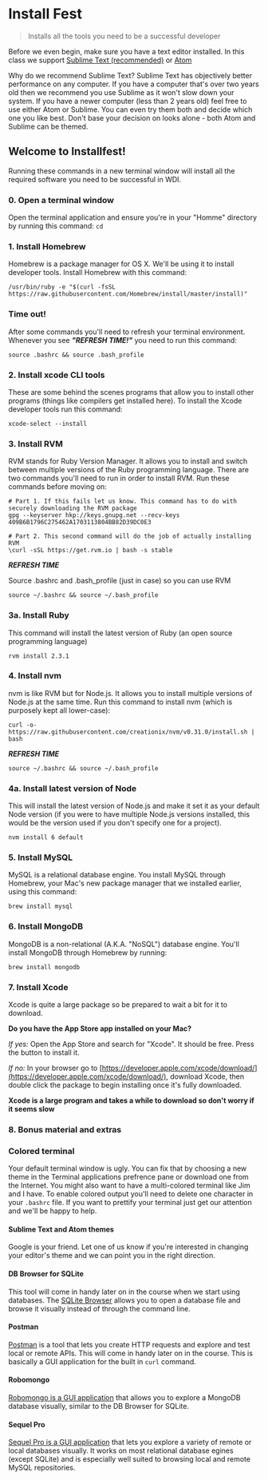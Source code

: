 # Install Fest

> Installs all the tools you need to be a successful developer

Before we even begin, make sure you have a text editor installed. In this class we support [Sublime Text (recommended)](http://www.sublimetext.com/3) or [Atom](https://atom.io)

Why do we recommend Sublime Text? Sublime Text has objectively better performance on any computer. If you have a computer that's over two years old then we recommend you use Sublime as it won't slow down your system. If you have a newer computer (less than 2 years old) feel free to use either Atom or Sublime. You can even try them both and decide which one you like best. Don't base your decision on looks alone - both Atom and Sublime can be themed.

## Welcome to Installfest!                         

Running these commands in a new terminal window will install all the required software you need to be successful in WDI.                        
### 0. Open a terminal window

Open the terminal application and ensure you're in your "Homme" directory by running this command: `cd`


### 1. Install Homebrew

Homebrew is a package manager for OS X. We'll be using it to install developer tools. Install Homebrew with this command:

```
/usr/bin/ruby -e "$(curl -fsSL https://raw.githubusercontent.com/Homebrew/install/master/install)"
```

### Time out!

After some commands you'll need to refresh your terminal environment. Whenever you see __*"REFRESH TIME!"*__ you need to run this command:

```
source .bashrc && source .bash_profile
```

### 2. Install xcode CLI tools

These are some behind the scenes programs that allow you to install other programs (things like compilers get installed here). To install the Xcode developer tools run this command:

```
xcode-select --install
```

### 3. Install RVM

RVM stands for Ruby Version Manager. It allows you to install and switch between multiple versions of the Ruby programming language. There are two commands you'll need to run in order to install RVM. Run these commands before moving on:

```
# Part 1. If this fails let us know. This command has to do with securely downloading the RVM package
gpg --keyserver hkp://keys.gnupg.net --recv-keys 409B6B1796C275462A1703113804BB82D39DC0E3

# Part 2. This second command will do the job of actually installing RVM
\curl -sSL https://get.rvm.io | bash -s stable
```

__*REFRESH TIME*__

Source .bashrc and .bash_profile (just in case) so you can use RVM

```
source ~/.bashrc && source ~/.bash_profile
```

### 3a. Install Ruby

This command will install the latest version of Ruby (an open source programming language)

```
rvm install 2.3.1
```


### 4. Install nvm

nvm is like RVM but for Node.js. It allows you to install multiple versions of Node.js at the same time. Run this command to install nvm (which is purposely kept all lower-case):

```
curl -o- https://raw.githubusercontent.com/creationix/nvm/v0.31.0/install.sh | bash
```

__*REFRESH TIME*__

```
source ~/.bashrc && source ~/.bash_profile
```

### 4a. Install latest version of Node

This will install the latest version of Node.js and make it set it as your default Node version (if you were to have multiple Node.js versions installed, this would be the version used if you don't specify one for a project).

```
nvm install 6 default
```

### 5. Install MySQL

MySQL is a relational database engine. You install MySQL through Homebrew, your Mac's new package manager that we installed earlier, using this command:

```
brew install mysql
```

### 6. Install MongoDB

MongoDB is a non-relational (A.K.A. "NoSQL") database engine. You'll install MongoDB through Homebrew by running:

```
brew install mongodb
```

### 7. Install Xcode

Xcode is quite a large package so be prepared to wait a bit for it to download.

__Do you have the App Store app installed on your Mac?__

*If yes:* Open the App Store and search for "Xcode". It should be free. Press the button to install it.

*If no:* In your browser go to [https://developer.apple.com/xcode/download/](https://developer.apple.com/xcode/download/), download Xcode, then double click the package to begin installing once it's fully downloaded.

__Xcode is a large program and takes a while to download so don't worry if it seems slow__

### 8. Bonus material and extras

### Colored terminal

Your default terminal window is ugly. You can fix that by choosing a new theme in the Terminal applications prefrence pane or download one from the Internet. You might also want to have a multi-colored terminal like Jim and I have. To enable colored output you'll need to delete one character in your `.bashrc` file. If you want to prettify your terminal just get our attention and we'll be happy to help.

#### Sublime Text and Atom themes

Google is your friend. Let one of us know if you're interested in changing your editor's theme and we can point you in the right direction.

#### DB Browser for SQLite

This tool will come in handy later on in the course when we start using databases. The [SQLite Browser](http://sqlitebrowser.org) allows you to open a database file and browse it visually instead of through the command line.

#### Postman

[Postman](https://www.getpostman.com) is a tool that lets you create HTTP requests and explore and test local or remote APIs. This will come in handy later on in the course. This is basically a GUI application for the built in `curl` command.

#### Robomongo

[Robomongo is a GUI application](https://robomongo.org) that allows you to explore a MongoDB database visually, similar to the DB Browser for SQLite.

#### Sequel Pro

[Sequel Pro is a GUI application](http://sequelpro.com) that lets you explore a variety of remote or local databases visually. It works on most relational database egines (except SQLite) and is especially well suited to browsing local and remote MySQL repositories.
